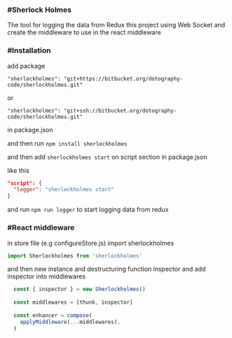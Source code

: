 ### #Sherlock Holmes
The tool for logging the data from Redux
this project using Web Socket and create the middleware
to use in the react middleware

### #Installation

add package

```
"sherlockholmes": "git+https://bitbucket.org/dotography-code/sherlockholmes.git"
```

or

```
"sherlockholmes": "git+ssh://bitbucket.org/dotography-code/sherlockholmes.git"
```

in package.json

and then run `npm install sherlockholmes`

and then add `sherlockholmes start` on script section in package.json

like this
```json
"script": {
  "logger": "sherlockholmes start"  
}
```

and run `npm run logger` to start logging data from redux

### #React middleware

in store file (e.g configureStore.js) import sherlockholmes

```javascript
import Sherlockholmes from 'sherlockholmes'
```

and then new instance and destructuring function inspector
and add inspector into middlewares

```javascript
  const { inspector } = new Sherlockholmes()
  
  const middlewares = [thunk, inspector]
  
  const enhancer = compose(
    applyMiddleware(...middlewares),
  ) 
```